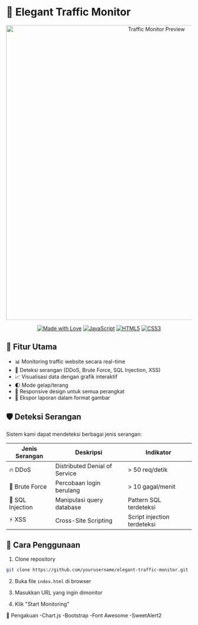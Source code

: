 # 🚦 Elegant Traffic Monitor

<div align="center">
  <img src="asset/images/preview.gif" alt="Traffic Monitor Preview" width="800px"/>
  
  [![Made with Love](https://img.shields.io/badge/Made%20with-❤️-red.svg)](https://github.com/yourusername)
  [![JavaScript](https://img.shields.io/badge/JavaScript-F7DF1E?style=flat&logo=javascript&logoColor=black)](https://developer.mozilla.org/en-US/docs/Web/JavaScript)
  [![HTML5](https://img.shields.io/badge/HTML5-E34F26?style=flat&logo=html5&logoColor=white)](https://developer.mozilla.org/en-US/docs/Web/HTML)
  [![CSS3](https://img.shields.io/badge/CSS3-1572B6?style=flat&logo=css3&logoColor=white)](https://developer.mozilla.org/en-US/docs/Web/CSS)
</div>

## 🌟 Fitur Utama

- 📊 Monitoring traffic website secara real-time
- 🚨 Deteksi serangan (DDoS, Brute Force, SQL Injection, XSS)
- 📈 Visualisasi data dengan grafik interaktif
- 🌓 Mode gelap/terang
- 📱 Responsive design untuk semua perangkat
- 📸 Ekspor laporan dalam format gambar

## 🛡️ Deteksi Serangan

Sistem kami dapat mendeteksi berbagai jenis serangan:

| Jenis Serangan | Deskripsi | Indikator |
|----------------|-----------|-----------|
| 🔥 DDoS | Distributed Denial of Service | > 50 req/detik |
| 🔑 Brute Force | Percobaan login berulang | > 10 gagal/menit |
| 💉 SQL Injection | Manipulasi query database | Pattern SQL terdeteksi |
| ⚡ XSS | Cross-Site Scripting | Script injection terdeteksi |

## 🚀 Cara Penggunaan

1. Clone repository
```bash
git clone https://github.com/yourusername/elegant-traffic-monitor.git
```

2. Buka file ```index.html``` di browser

3. Masukkan URL yang ingin dimonitor

4. Klik "Start Monitoring"



🙏 Pengakuan
        -Chart.js
        -Bootstrap
        -Font Awesome
        -SweetAlert2